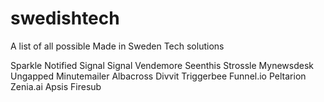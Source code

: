 # swedishtech
A list of all possible Made in Sweden Tech solutions

Sparkle
Notified
Signal Signal
Vendemore
Seenthis
Strossle
Mynewsdesk
Ungapped
Minutemailer
Albacross
Divvit
Triggerbee
Funnel.io
Peltarion
Zenia.ai
Apsis
Firesub
